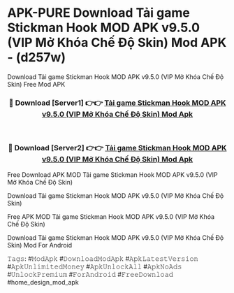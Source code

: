 # APK-PURE Download Tải game Stickman Hook MOD APK v9.5.0 (VIP Mở Khóa Chế Độ Skin) Mod APK - (d257w)
Download Tải game Stickman Hook MOD APK v9.5.0 (VIP Mở Khóa Chế Độ Skin) Free Mod APK

<div align="center">
<h3>🔴 Download [Server1] 👉👉 <a href="https://apk-comot.site?title=Tải_game_Stickman_Hook_MOD_APK_v9.5.0_(VIP_Mở_Khóa_Chế_Độ_Skin)">Tải game Stickman Hook MOD APK v9.5.0 (VIP Mở Khóa Chế Độ Skin) Mod Apk</a></h3><br>

<h3>🔴 Download [Server2] 👉👉 <a href="https://apk-comot.site?title=Tải_game_Stickman_Hook_MOD_APK_v9.5.0_(VIP_Mở_Khóa_Chế_Độ_Skin)">Tải game Stickman Hook MOD APK v9.5.0 (VIP Mở Khóa Chế Độ Skin) Mod Apk</a></h3>
</div>


Free Download APK MOD Tải game Stickman Hook MOD APK v9.5.0 (VIP Mở Khóa Chế Độ Skin)

Download Tải game Stickman Hook MOD APK v9.5.0 (VIP Mở Khóa Chế Độ Skin) 

Free APK MOD Tải game Stickman Hook MOD APK v9.5.0 (VIP Mở Khóa Chế Độ Skin) 

Download Tải game Stickman Hook MOD APK v9.5.0 (VIP Mở Khóa Chế Độ Skin) Mod For Android

𝚃𝚊𝚐𝚜: #𝙼𝚘𝚍𝙰𝚙𝚔 #𝙳𝚘𝚠𝚗𝚕𝚘𝚊𝚍𝙼𝚘𝚍𝙰𝚙𝚔 #𝙰𝚙𝚔𝙻𝚊𝚝𝚎𝚜𝚝𝚅𝚎𝚛𝚜𝚒𝚘𝚗 #𝙰𝚙𝚔𝚄𝚗𝚕𝚒𝚖𝚒𝚝𝚎𝚍𝙼𝚘𝚗𝚎𝚢 #𝙰𝚙𝚔𝚄𝚗𝚕𝚘𝚌𝚔𝙰𝚕𝚕 #𝙰𝚙𝚔𝙽𝚘𝙰𝚍𝚜 #𝚄𝚗𝚕𝚘𝚌𝚔𝙿𝚛𝚎𝚖𝚒𝚞𝚖 #𝙵𝚘𝚛𝙰𝚗𝚍𝚛𝚘𝚒𝚍 #𝙵𝚛𝚎𝚎𝙳𝚘𝚠𝚗𝚕𝚘𝚊𝚍 #home_design_mod_apk